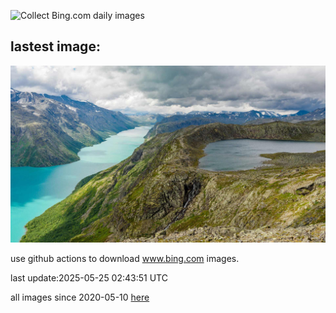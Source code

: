 ![Collect Bing.com daily images](https://github.com/counter2015/bing-daily-images/workflows/Collect%20Bing.com%20daily%20images/badge.svg)
## lastest image:
![](images/img.jpg)

use github actions to download www.bing.com images.

last update:2025-05-25 02:43:51 UTC

all images since 2020-05-10 [here](https://github.com/counter2015/bing-daily-images/tree/master/images) 
